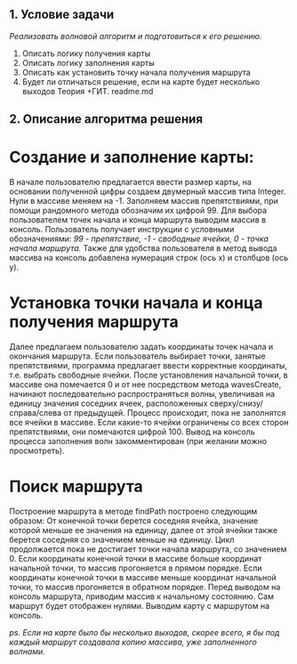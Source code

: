 ## 1. Условие задачи
*Реализовать волновой алгоритм и подготовиться к его решению.*
1. Описать логику получения карты
2. Описать логику заполнения карты
3. Описать как установить точку начала получения маршрута
4. Будет ли отличаться решение, если на карте будет несколько выходов
Теория
+ГИТ. readme.md

## 2. Описание алгоритма решения 

# Создание и заполнение карты:
В начале пользователю предлагается ввести размер карты, на основании полученной цифры создаем двумерный массив типа Integer. Нули в массиве меняем на -1. Заполняем массив препятствиями, при помощи рандомного метода обозначим их цифрой 99. Для выбора пользователем точек начала и конца маршрута выводим массив в консоль. Пользователь получает инструкции с условными обозначениями: *99 - препятствие, -1 - свободные ячейки, 0 - точка начала маршрута.* Также для удобства пользователя в метод вывода массива на консоль добавлена нумерация строк (ось х) и столбцов (ось y).
# Установка точки начала и конца получения маршрута
Далее предлагаем пользователю задать координаты точек начала и окончания маршрута. Если пользователь выбирает точки, занятые препятствиями, программа предлагает ввести корректные координаты, т.е. выбрать свободные ячейки. 
После установления начальной точки, в массиве она помечается 0 и от нее посредством метода wavesCreate, начинают последовательно распространяться волны, увеличивая на единицу значения соседних ячеек, расположенных сверху/снизу/справа/слева от предыдущей. Процесс происходит, пока не заполнятся все ячейки в массиве. Если какие-то ячейки ограничены со всех сторон препятствиями, они помечаются цифрой 100. Вывод на консоль процесса заполнения волн закомментирован (при желании можно просмотреть).
# Поиск маршрута 
Построение маршрута в методе findPath построено следующим образом:
От конечной точки берется соседняя ячейка, значение которой меньше ее значения на единицу, далее от этой ячейки также берется соседняя со значением меньше на единицу. Цикл продолжается пока не достигает точки начала маршрута, со значением 0.
Если координаты конечной точки в массиве больше координат начальной точки, то массив прогоняется в прямом порядке.
Если координаты конечной точки в массиве меньше координат начальной точки, то массив прогоняется в обратном порядке.
Перед выводом на консоль маршрута, приводим массив к начальному состоянию. Сам маршрут будет отображен нулями.
Выводим карту с маршрутом на консоль.

*ps. Если на карте было бы несколько выходов, скорее всего, я бы под каждый маршрут создавала копию массива, уже заполненного волнами.*
